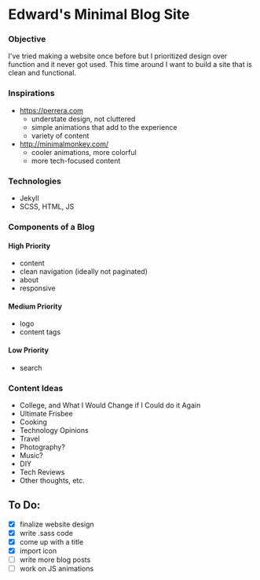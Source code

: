 # Edward's Minimal Blog Site

### Objective
I've tried making a website once before but I prioritized design over function and it never got used. This time around I want to build a site that is clean and functional.

### Inspirations
- https://perrera.com
  - understate design, not cluttered
  - simple animations that add to the experience
  - variety of content
- http://minimalmonkey.com/
  - cooler animations, more colorful
  - more tech-focused content

### Technologies
- Jekyll
- SCSS, HTML, JS

### Components of a Blog 
#### High Priority
- content
- clean navigation (ideally not paginated)
- about
- responsive
#### Medium Priority
- logo
- content tags
#### Low Priority
- search

### Content Ideas
- College, and What I Would Change if I Could do it Again
- Ultimate Frisbee
- Cooking
- Technology Opinions
- Travel
- Photography?
- Music?
- DIY
- Tech Reviews
- Other thoughts, etc.

## To Do:
- [x] finalize website design
- [x] write .sass code
- [x] come up with a title
- [x] import icon
- [ ] write more blog posts
- [ ] work on JS animations
